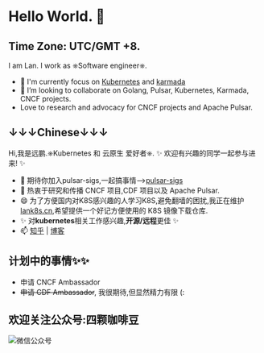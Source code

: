 # Hello World. 👋

## Time Zone: UTC/GMT +8.

I am Lan. I work as ⎈Software engineer⎈.

- 🌱 I'm currently focus on [Kubernetes](https://github.com/kubernetes/kubernetes)  and [karmada](https://github.com/karmada-io/karmada)
- 👯 I’m looking to collaborate on Golang, Pulsar, Kubernetes, Karmada, CNCF projects.
- Love to research and advocacy for CNCF projects and Apache Pulsar.

## ↓↓↓Chinese↓↓↓
Hi,我是远鹏.⎈Kubernetes 和 云原生 爱好者⎈. 
✨ 欢迎有兴趣的同学一起参与进来! ✨ 
- 🌱 期待你加入pulsar-sigs,一起搞事情-->[pulsar-sigs](https://github.com/pulsar-sigs)
- 👯 热衷于研究和传播 CNCF 项目,CDF 项目以及 Apache Pulsar.
- 😄 为了方便国内对K8S感兴趣的人学习K8S,避免翻墙的困扰,我正在维护 [lank8s.cn](https://liangyuanpeng.com/post/service-lank8s.cn/),希望提供一个好记方便使用的 K8S 镜像下载仓库.
- ✨ 对**kubernetes**相关工作感兴趣,**开源/远程**更佳 ✨
- 📫 [知乎](https://www.zhihu.com/people/liangyuanpeng) | [博客](https://liangyuanpeng.com/)  

## 计划中的事情✨✨
- 申请 CNCF Ambassador
- ~~申请 CDF Ambassador~~, 我很期待,但显然精力有限 (:

## 欢迎关注公众号:四颗咖啡豆  
![微信公众号](http://free.lank8s.cn/staticfile/qcode1208.jpg)
<!-- ![https://res.cloudinary.com/lyp/image/upload/v1612688380/wechat/qcode1208.jpg](https://res.cloudinary.com/lyp/image/upload/v1612688380/wechat/qcode1208.jpg)
-->

<!--
**liangyuanpeng/liangyuanpeng** is a ✨ _special_ ✨ repository because its `README.md` (this file) appears on your GitHub profile.



Here are some ideas to get you started:

- 🔭 I’m currently working on ...
- 🌱 I’m currently learning ...
- 👯 I’m looking to collaborate on ...
- 🤔 I’m looking for help with ...
- 💬 Ask me about ...
- 📫 How to reach me: ...
- 😄 Pronouns: ...
- ⚡ Fun fact: ...
-->
